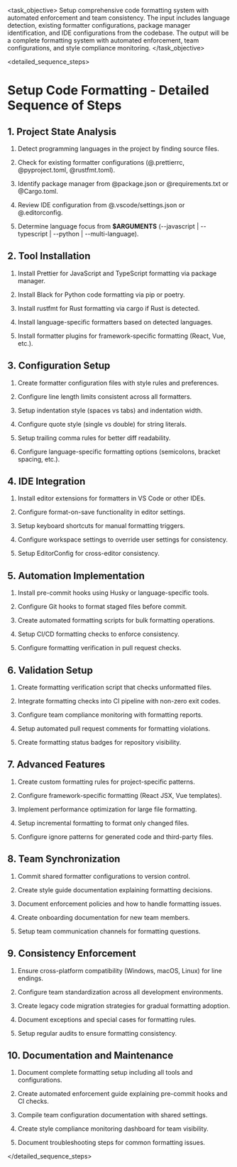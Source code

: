 <task name="Setup Code Formatting">

<task_objective>
Setup comprehensive code formatting system with automated enforcement and team consistency. The input includes language detection, existing formatter configurations, package manager identification, and IDE configurations from the codebase. The output will be a complete formatting system with automated enforcement, team configurations, and style compliance monitoring.
</task_objective>

<detailed_sequence_steps>
# Setup Code Formatting - Detailed Sequence of Steps

## 1. Project State Analysis

1. Detect programming languages in the project by finding source files.

2. Check for existing formatter configurations (@.prettierrc, @pyproject.toml, @rustfmt.toml).

3. Identify package manager from @package.json or @requirements.txt or @Cargo.toml.

4. Review IDE configuration from @.vscode/settings.json or @.editorconfig.

5. Determine language focus from **$ARGUMENTS** (--javascript | --typescript | --python | --multi-language).

## 2. Tool Installation

1. Install Prettier for JavaScript and TypeScript formatting via package manager.

2. Install Black for Python code formatting via pip or poetry.

3. Install rustfmt for Rust formatting via cargo if Rust is detected.

4. Install language-specific formatters based on detected languages.

5. Install formatter plugins for framework-specific formatting (React, Vue, etc.).

## 3. Configuration Setup

1. Create formatter configuration files with style rules and preferences.

2. Configure line length limits consistent across all formatters.

3. Setup indentation style (spaces vs tabs) and indentation width.

4. Configure quote style (single vs double) for string literals.

5. Setup trailing comma rules for better diff readability.

6. Configure language-specific formatting options (semicolons, bracket spacing, etc.).

## 4. IDE Integration

1. Install editor extensions for formatters in VS Code or other IDEs.

2. Configure format-on-save functionality in editor settings.

3. Setup keyboard shortcuts for manual formatting triggers.

4. Configure workspace settings to override user settings for consistency.

5. Setup EditorConfig for cross-editor consistency.

## 5. Automation Implementation

1. Install pre-commit hooks using Husky or language-specific tools.

2. Configure Git hooks to format staged files before commit.

3. Create automated formatting scripts for bulk formatting operations.

4. Setup CI/CD formatting checks to enforce consistency.

5. Configure formatting verification in pull request checks.

## 6. Validation Setup

1. Create formatting verification script that checks unformatted files.

2. Integrate formatting checks into CI pipeline with non-zero exit codes.

3. Configure team compliance monitoring with formatting reports.

4. Setup automated pull request comments for formatting violations.

5. Create formatting status badges for repository visibility.

## 7. Advanced Features

1. Create custom formatting rules for project-specific patterns.

2. Configure framework-specific formatting (React JSX, Vue templates).

3. Implement performance optimization for large file formatting.

4. Setup incremental formatting to format only changed files.

5. Configure ignore patterns for generated code and third-party files.

## 8. Team Synchronization

1. Commit shared formatter configurations to version control.

2. Create style guide documentation explaining formatting decisions.

3. Document enforcement policies and how to handle formatting issues.

4. Create onboarding documentation for new team members.

5. Setup team communication channels for formatting questions.

## 9. Consistency Enforcement

1. Ensure cross-platform compatibility (Windows, macOS, Linux) for line endings.

2. Configure team standardization across all development environments.

3. Create legacy code migration strategies for gradual formatting adoption.

4. Document exceptions and special cases for formatting rules.

5. Setup regular audits to ensure formatting consistency.

## 10. Documentation and Maintenance

1. Document complete formatting setup including all tools and configurations.

2. Create automated enforcement guide explaining pre-commit hooks and CI checks.

3. Compile team configuration documentation with shared settings.

4. Create style compliance monitoring dashboard for team visibility.

5. Document troubleshooting steps for common formatting issues.

</detailed_sequence_steps>

</task>
